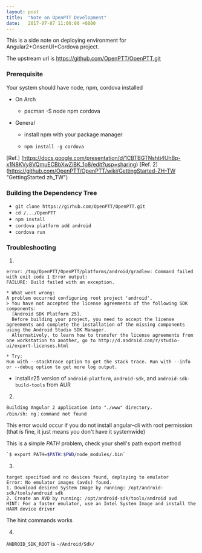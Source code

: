 ```yaml
---
layout: post
title:  "Note on OpenPTT Development"
date:   2017-07-07 11:00:00 +0800
---
```


This is a side note on deploying environment for Angular2+OnsenUI+Cordova project.

The upstream url is https://github.com/OpenPTT/OpenPTT.git

### Prerequisite

Your system should have node, npm, cordova installed

- On Arch

    - pacman -S node npm cordova
    
- General

    - install npm with your package manager
    
    - `npm install -g cordova`
    
[Ref.] (https://docs.google.com/presentation/d/1CBTBGTNshtj4UhBp-x1N8KVy8VQmuECBbXwZiBK_1p8/edit?usp=sharing)
[Ref. 2] (https://github.com/OpenPTT/OpenPTT/wiki/GettingStarted-ZH-TW "GettingStarted zh_TW")

### Building the Dependency Tree

- `git clone https://girhub.com/OpenPTT/OpenPTT.git`
- `cd /.../OpenPTT`
- `npm install`
- `cordova platform add android`
- `cordova run`

### Troubleshooting

1.
```
error: /tmp/OpenPTT/OpenPTT/platforms/android/gradlew: Command failed with exit code 1 Error output:
FAILURE: Build failed with an exception.

* What went wrong:
A problem occurred configuring root project 'android'.
> You have not accepted the license agreements of the following SDK components:
  [Android SDK Platform 25].
  Before building your project, you need to accept the license agreements and complete the installation of the missing components using the Android Studio SDK Manager.
  Alternatively, to learn how to transfer the license agreements from one workstation to another, go to http://d.android.com/r/studio-ui/export-licenses.html

* Try:
Run with --stacktrace option to get the stack trace. Run with --info or --debug option to get more log output.

```

- install r25 version of `android-platform`, `android-sdk`, and `android-sdk-build-tools` from AUR

2.
```
Building Angular 2 application into "./www" directory.
/bin/sh: ng：command not found
```

This error would occur if you do not install angular-cli with root permission (that is fine, it just means you don't have it systemwide)

This is a simple _PATH_ problem, check your shell's path export method

```bash
`$ export PATH=$PATH:$PWD/node_modules/.bin`
```

3.
```
target specified and no devices found, deploying to emulator
Error: No emulator images (avds) found.
1. Download desired System Image by running: /opt/android-sdk/tools/android sdk
2. Create an AVD by running: /opt/android-sdk/tools/android avd
HINT: For a faster emulator, use an Intel System Image and install the HAXM device driver
```

The hint commands works

4.
`ANDROID_SDK_ROOT` is `~/Android/Sdk/`
